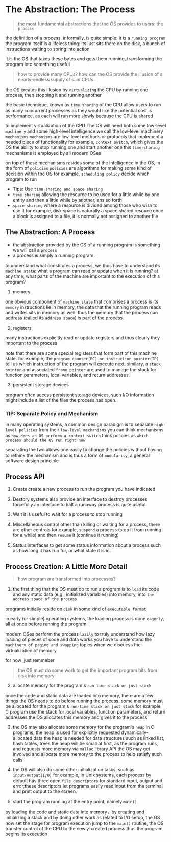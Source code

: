 # The Abstraction: The Process

> the most fundamental abstractions that the OS provides to users: the `process`

the definition of a process, informally, is quite simple: it is a `running program`
the program itself is a lifeless thing: its just sits there on the disk, a bunch of instructions
waiting to spring into action

it is the OS that takes these bytes and gets them running, transforming the program into something useful

> how to provide many CPUs?
> how can the OS provide the illusion of a nearly-endless supply of said CPUs.

the OS creates this illusion by `virtualizing` the CPU
by running one process, then stopping it and running another

the basic technique, known as `time sharing` of the CPU
allow users to run as many concurrent processes as they would like
the potential cost is performance, as each will run more slowly because the CPU is shared

to implement virtualization of the CPU
The OS will need both some low-level `machinery` and some high-level intelligence
we call the low-level machinery `mechanisms`
`mechanisms` are low-level methods or protocols that implement a needed piece of functionality
for example, `context switch`, which gives the OS the ability to stop running one and start another one
this `time-sharing` mechanisms is employed by all modern OSes

on top of these mechanisms resides some of the intelligence in the OS, in the form of `policies`
`policies` are algorithms for making some kind of decision within the OS
for example, `scheduling policy` decide which program to run

- Tips: Use `time sharing and space sharing`
- `time sharing` allowing the resource to be used for a little while by one entity
  and then a little while by another, ans so forth
- `space sharing` where a resource is divided among those who wish to use it
  for example, disk space is naturally a space shared resouce
  once a block is assigned to a file, it is normally not assigned to another file

## The Abstraction: A Process

- the abstraction provided by the OS of a running program is something we will call a `process`
- a process is simply a running program.

to understand what constitutes a process, we thus have to understand its `machine state`:
what a program can read or update when it is running?
at any time, what parts of the machine are important to the execution of this program?

1. memory

one obvious component of `machine state` that comprises a process is its `memory`
instructions lie in memory, the data that the running program reads and writes sits in memory as well.
thus the memory that the process can address (called its `address space`) is part of the process.

2. registers

many instructions explicitly read or update registers and thus clearly they important to the process

note that there are some special registers that form part of this machine state.
for example, the `program counter(PC) or instruction pointer(IP)` tell us which instruction of the program will execute next.
similary, a `stack pointer` and associated `frame pointer` are used to manage the stack for function parameters, local variables, and return addresses.

3. persistent storage devices

program often access persistent storage devices, such I/O information might include a list of the files the process has open.

### TIP: Separate Policy and Mechanism

in many operating systems, a common design paradigm is to separate `high-level policies` from their `low-level mechanisms`
you can think mechanisms as `how does an OS perform a context switch`
think policies as `which process should the OS run right now`

separating the two allows one easily to change the policies without having to rethink the mechanism
and is thus a form of `modularity`, a general software design principle

## Process API

1. Create
   create a new process to run the program you have indicated

2. Destory
   systems also provide an interface to destroy processes forcefully
   an interface to halt a runaway process is quite useful

3. Wait
   it is useful to wait for a process to stop running

4. Miscellaneous control
   other than killing or waiting for a process, there are other controls
   for example, `suspend` a process (stop it from running for a while)
   and then `resume` it (continue it running)

5. Status
   interfaces to get some status information about a process
   such as how long it has run for, or what state it is in.

## Process Creation: A Little More Detail

> how program are transformed into processes?

1. the first thing that the OS must do to run a program is to `load` its code and any static data (e.g., initialized variables) into memory, into `the address space of the process`

programs initially reside on `disk` in some kind of `executable format`

in early (or simple) operating systems, the loading process is done `eagerly`, all at once before running the program

modern OSes perform the process `lazily`
to truly understand how lazy loading of pieces of code and data works
you have to understand the `machinery of paging and swapping` topics when we discuess the virtualization of memory

for now ,just remmeber

> the OS must do some work to get the important program bits from disk into memory

2. allocate memory for the program's `run-time stack or just stack`

once the code and static data are loaded into memory, there are a few things the OS needs to do before running the process.
some memory must be allocated for the program's `run-time stack or just stack`
for example, C program use the stack for local variables, function parameters, and return addresses
the OS allocates this memory and gives it to the process

3. the OS may also allocate some memory for the program's `heap`
in C programs, the heap is used for explicitly requested dynamically-allocated data
the heap is needed for data structures such as linked list, hash tables, trees
the heap will be small at first, as the program runs, and requests more memory via `malloc` library API
the OS may get involved and allocate more memory to the process to help satisfy such calls

4. the OS will also do some other initialization tasks, such as `input/output(I/O)`
for example, in Unix systems, each process by default has three open `file descriptors`
for standard input, output and error;these descriptors let programs easily read input from the terminal
and print output to the screen.


5. start the program running at the entry point, namely `main()`

by loading the code and static data into memory，by creating and initializing a stack
and by doing other work as related to I/O setup, the OS now set the stage for program execution
jump to the `main()` routine, the OS transfer control of the CPU to the newly-created process
thus the program begins its execution
